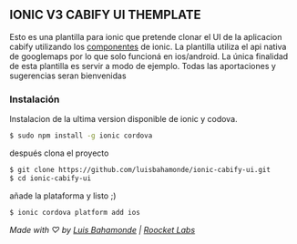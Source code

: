 ## IONIC V3 CABIFY UI THEMPLATE

Esto es una plantilla para ionic que pretende clonar el UI de la aplicacion cabify utilizando los [componentes](http://ionicframework.com/docs/components/) de ionic. La plantilla utiliza el api nativa de googlemaps por lo que solo funcioná en ios/android. 
La única finalidad de esta plantilla es servir a modo de ejemplo. Todas las aportaciones y sugerencias seran bienvenidas

### Instalación

Instalacion de la ultima version disponible de ionic y codova.

```bash
$ sudo npm install -g ionic cordova

```

después clona el proyecto

```bash
$ git clone https://github.com/luisbahamonde/ionic-cabify-ui.git
$ cd ionic-cabify-ui
```

añade la plataforma y listo ;)

```bash
$ ionic cordova platform add ios
```

*Made with ♡ by [Luis Bahamonde](https://roocket.io) | [Roocket Labs](https://roocket.io)*



